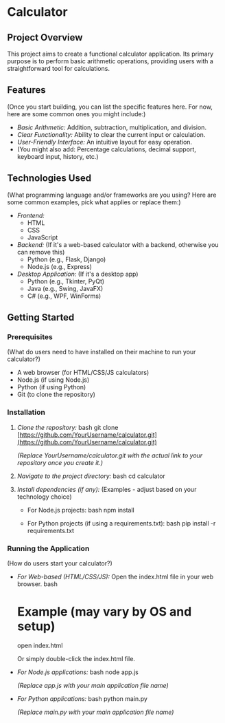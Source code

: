 # Calculator

## Project Overview

This project aims to create a functional calculator application. Its primary purpose is to perform basic arithmetic operations, providing users with a straightforward tool for calculations.

## Features

(Once you start building, you can list the specific features here. For now, here are some common ones you might include:)

* *Basic Arithmetic:* Addition, subtraction, multiplication, and division.
* *Clear Functionality:* Ability to clear the current input or calculation.
* *User-Friendly Interface:* An intuitive layout for easy operation.
* (You might also add: Percentage calculations, decimal support, keyboard input, history, etc.)

## Technologies Used

(What programming language and/or frameworks are you using? Here are some common examples, pick what applies or replace them:)

* *Frontend:*
    * HTML
    * CSS
    * JavaScript
* *Backend:* (If it's a web-based calculator with a backend, otherwise you can remove this)
    * Python (e.g., Flask, Django)
    * Node.js (e.g., Express)
* *Desktop Application:* (If it's a desktop app)
    * Python (e.g., Tkinter, PyQt)
    * Java (e.g., Swing, JavaFX)
    * C# (e.g., WPF, WinForms)

## Getting Started

### Prerequisites

(What do users need to have installed on their machine to run your calculator?)

* A web browser (for HTML/CSS/JS calculators)
* Node.js (if using Node.js)
* Python (if using Python)
* Git (to clone the repository)

### Installation

1.  *Clone the repository:*
    bash
    git clone [https://github.com/YourUsername/calculator.git](https://github.com/YourUsername/calculator.git)
    
    *(Replace YourUsername/calculator.git with the actual link to your repository once you create it.)*

2.  *Navigate to the project directory:*
    bash
    cd calculator
    

3.  *Install dependencies (if any):*
    (Examples - adjust based on your technology choice)
    * For Node.js projects:
        bash
        npm install
        
    * For Python projects (if using a requirements.txt):
        bash
        pip install -r requirements.txt
        

### Running the Application

(How do users start your calculator?)

* *For Web-based (HTML/CSS/JS):*
    Open the index.html file in your web browser.
    bash
    # Example (may vary by OS and setup)
    open index.html
    
    Or simply double-click the index.html file.

* *For Node.js applications:*
    bash
    node app.js
    
    *(Replace app.js with your main application file name)*

* *For Python applications:*
    bash
    python main.py
    
    *(Replace main.py with your main application file name)*

